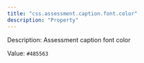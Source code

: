 ```yaml
---
title: "css.assessment.caption.font.color"
description: "Property"
---
```


Description: Assessment caption font color

Value: `#485563`